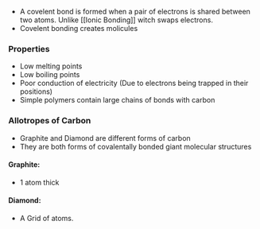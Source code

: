 - A covelent bond is formed when a pair of electrons is shared between two atoms. Unlike [[Ionic Bonding]] witch swaps electrons.
- Covelent bonding creates molicules
### Properties
- Low melting points
- Low boiling points 
- Poor conduction of electricity (Due to electrons being trapped in their positions)
- Simple polymers contain large chains of bonds with carbon

### Allotropes of Carbon
- Graphite and Diamond are different forms of carbon
- They are both forms of covalentally bonded giant molecular structures
#### Graphite:
- 1 atom thick

#### Diamond:
- A Grid of atoms.

